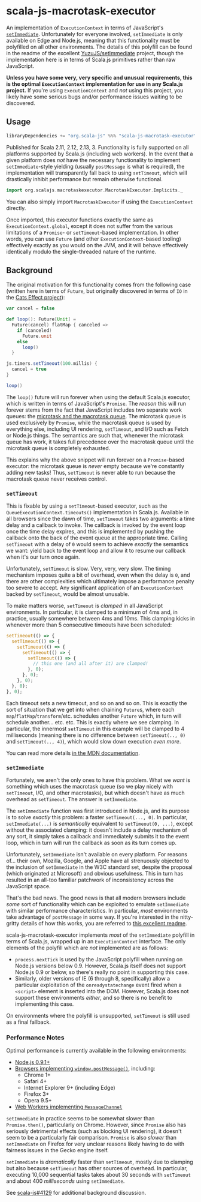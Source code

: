 # scala-js-macrotask-executor

An implementation of `ExecutionContext` in terms of JavaScript's [`setImmediate`](https://developer.mozilla.org/en-US/docs/Web/API/Window/setImmediate). Unfortunately for everyone involved, `setImmediate` is only available on Edge and Node.js, meaning that this functionality must be polyfilled on all other environments. The details of this polyfill can be found in the readme of the excellent [YuzuJS/setImmediate](https://github.com/YuzuJS/setImmediate) project, though the implementation here is in terms of Scala.js primitives rather than raw JavaScript.

**Unless you have some very, very specific and unusual requirements, this is the optimal `ExecutionContext` implementation for use in any Scala.js project.** If you're using `ExecutionContext` and *not* using this project, you likely have some serious bugs and/or performance issues waiting to be discovered.

## Usage

```sbt
libraryDependencies += "org.scala-js" %%% "scala-js-macrotask-executor" % "1.0.0"
```

Published for Scala 2.11, 2.12, 2.13, 3. Functionality is fully supported on all platforms supported by Scala.js (including web workers). In the event that a given platform does *not* have the necessary functionality to implement `setImmediate`-style yielding (usually `postMessage` is what is required), the implementation will transparently fall back to using `setTimeout`, which will drastically inhibit performance but remain otherwise functional.

```scala
import org.scalajs.macrotaskexecutor.MacrotaskExecutor.Implicits._
```

You can also simply import `MacrotaskExecutor` if using the `ExecutionContext` directly.

Once imported, this executor functions exactly the same as `ExecutionContext.global`, except it does not suffer from the various limitations of a `Promise`- or `setTimeout`-based implementation. In other words, you can use `Future` (and other `ExecutionContext`-based tooling) effectively exactly as you would on the JVM, and it will behave effectively identically modulo the single-threaded nature of the runtime.

## Background

The original motivation for this functionality comes from the following case (written here in terms of `Future`, but originally discovered in terms of `IO` in the [Cats Effect project](https://github.com/typelevel/cats-effect)):

```scala
var cancel = false

def loop(): Future[Unit] =
  Future(cancel) flatMap { canceled =>
    if (canceled)
      Future.unit
    else
      loop()
  }

js.timers.setTimeout(100.millis) {
  cancel = true
}

loop()
```

The `loop()` future will run forever when using the default Scala.js executor, which is written in terms of JavaScript's `Promise`. The *reason* this will run forever stems from the fact that JavaScript includes two separate work queues: the [microtask and the macrotask queue](https://javascript.info/event-loop). The microtask queue is used exclusively by `Promise`, while the macrotask queue is used by everything else, including UI rendering, `setTimeout`, and I/O such as Fetch or Node.js things. The semantics are such that, whenever the microtask queue has work, it takes full precedence over the macrotask queue until the microtask queue is completely exhausted.

This explains why the above snippet will run forever on a `Promise`-based executor: the microtask queue is *never* empty because we're constantly adding new tasks! Thus, `setTimeout` is never able to run because the macrotask queue never receives control.

### `setTimeout`

This is fixable by using a `setTimeout`-based executor, such as the `QueueExecutionContext.timeouts()` implementation in Scala.js. Available in all browsers since the dawn of time, `setTimeout` takes two arguments: a time delay and a callback to invoke. The callback is invoked by the event loop once the time delay expires, and this is implemented by pushing the callback onto the back of the event queue at the appropriate time. Calling `setTimeout` with a delay of `0` would seem to achieve *exactly* the semantics we want: yield back to the event loop and allow it to resume our callback when it's our turn once again.

Unfortunately, `setTimeout` is slow. Very, very, very slow. The timing mechanism imposes quite a bit of overhead, even when the delay is `0`, and there are other complexities which ultimately impose a performance penalty too severe to accept. Any significant application of an `ExecutionContext` backed by `setTimeout`, would be almost unusable.

To make matters worse, `setTimeout` is *clamped* in all JavaScript environments. In particular, it is clamped to a minimum of 4ms and, in practice, usually somewhere between 4ms and 10ms. This clamping kicks in whenever more than 5 consecutive timeouts have been scheduled:

```javascript
setTimeout(() => {
  setTimeout(() => {
    setTimeout(() => {
      setTimeout(() => {
        setTimeout(() => {
          // this one (and all after it) are clamped!
        }, 0);
      }, 0);
    }, 0);
  }, 0);
}, 0);
```

Each timeout sets a new timeout, and so on and so on. This is exactly the sort of situation that we get into when chaining `Future`s, where each `map`/`flatMap`/`transform`/etc. schedules another `Future` which, in turn will schedule another... etc. etc. This is exactly where we see clamping. In particular, the innermost `setTimeout` in this example will be clamped to 4 milliseconds (meaning there is no difference between `setTimeout(.., 0)` and `setTimeout(.., 4)`), which would slow down execution *even more*.

You can read more details [in the MDN documentation](https://developer.mozilla.org/en-US/docs/Web/API/WindowTimers.setTimeout#Minimum.2F_maximum_delay_and_timeout_nesting).

### `setImmediate`

Fortunately, we aren't the only ones to have this problem. What we *want* is something which uses the macrotask queue (so we play nicely with `setTimeout`, I/O, and other macrotasks), but which doesn't have as much overhead as `setTimeout`. The answer is `setImmediate`.

The `setImmediate` function was first introduced in Node.js, and its purpose is to solve *exactly* this problem: a faster `setTimeout(..., 0)`. In particular, `setImmediate(...)` is *semantically* equivalent to `setTimeout(0, ...)`, except without the associated clamping: it doesn't include a delay mechanism of any sort, it simply takes a callback and immediately submits it to the event loop, which in turn will run the callback as soon as its turn comes up.

Unfortunately, `setImmediate` isn't available on every platform. For reasons of... their own, Mozilla, Google, and Apple have all strenuously objected to the inclusion of `setImmediate` in the W3C standard set, despite the proposal (which originated at Microsoft) and obvious usefulness. This in turn has resulted in an all-too familiar patchwork of inconsistency across the JavaScript space.

That's the bad news. The good news is that all modern browsers include *some* sort of functionality which can be exploited to emulate `setImmediate` with similar performance characteristics. In particular, *most* environments take advantage of `postMessage` in some way. If you're interested in the nitty-gritty details of how this works, you are referred to [this excellent readme](https://github.com/YuzuJS/setImmediate#the-tricks).

scala-js-macrotask-executor implements *most* of the `setImmediate` polyfill in terms of Scala.js, wrapped up in an `ExecutionContext` interface. The only elements of the polyfill which are *not* implemented are as follows:

- `process.nextTick` is used by the JavaScript polyfill when running on Node.js versions below 0.9. However, Scala.js itself does not support Node.js 0.9 or below, so there's really no point in supporting this case.
- Similarly, older versions of IE (6 through 8, specifically) allow a particular exploitation of the `onreadystatechange` event fired when a `<script>` element is inserted into the DOM. However, Scala.js does not support these environments *either*, and so there is no benefit to implementing this case.

On environments where the polyfill is unsupported, `setTimeout` is still used as a final fallback.

### Performance Notes

Optimal performance is currently available in the following environments:

- [Node.js 0.9.1+](https://Node.js.org/api/timers.html#timers_setimmediate_callback_args)
- [Browsers implementing `window.postMessage()`](https://developer.mozilla.org/en-US/docs/Web/API/Window/postMessage#browser_compatibility), including:
  - Chrome 1+
  - Safari 4+
  - Internet Explorer 9+ (including Edge)
  - Firefox 3+
  - Opera 9.5+
- [Web Workers implementing `MessageChannel`](https://developer.mozilla.org/en-US/docs/Web/API/MessageChannel#browser_compatibility)

`setImmediate` in practice seems to be somewhat slower than `Promise.then()`, particularly on Chrome. However, since `Promise` also has seriously detrimental effects (such as blocking UI rendering), it doesn't seem to be a particularly fair comparison. `Promise` is also *slower* than `setImmediate` on Firefox for very unclear reasons likely having to do with fairness issues in the Gecko engine itself.

`setImmediate` is *dramatically* faster than `setTimeout`, mostly due to clamping but also because `setTimeout` has other sources of overhead. In particular, executing 10,000 sequential tasks takes about 30 seconds with `setTimeout` and about 400 *milliseconds* using `setImmediate`.

See [scala-js#4129](https://github.com/scala-js/scala-js/issues/4129) for additional background discussion.
